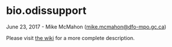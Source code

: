 # bio.odissupport

June 23, 2017 - Mike McMahon (mike.mcmahon@dfo-mpo.gc.ca)

Please visit [the wiki](https://github.com/Maritimes/Mar.odissupport/wiki/home) for a more complete description.
